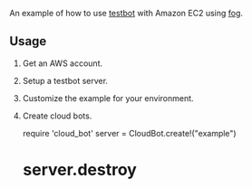 An example of how to use [testbot](http://github.com/joakimk/testbot) with Amazon EC2 using [fog](https://github.com/geemus/fog).

Usage
----

1. Get an AWS account.
2. Setup a testbot server.
3. Customize the example for your environment.
4. Create cloud bots.


     require 'cloud_bot'
     server = CloudBot.create!("example")
     # server.destroy


